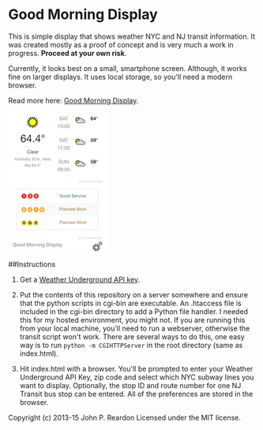 # Good Morning Display

This is simple display that shows weather NYC and NJ transit information. It was created mostly as a proof of concept and is very much a work in progress. **Proceed at your own risk**.

Currently, it looks best on a small, smartphone screen. Although, it works fine on larger displays. It uses local storage, so you'll need a modern browser.

Read more here: [Good Morning Display](http://jpreardon.com/projects/good-morning-display/).

![Good Morning Display Screenshot](img/screenshot.png)

##Instructions

1. Get a [Weather Underground API key](http://www.wunderground.com/weather/api/).

2. Put the contents of this repository on a server somewhere and ensure that the python scripts in cgi-bin are executable. An .htaccess file is included in the cgi-bin directory to add a Python file handler. I needed this for my hosted environment, you might not. If you are running this from your local machine, you'll need to run a webserver, otherwise the transit script won't work. There are several ways to do this, one easy way is to run <code>python -m CGIHTTPServer</code> in the root directory (same as index.html).

3. Hit index.html with a browser. You'll be prompted to enter your Weather Underground API Key, zip code and select which NYC subway lines you want to display. Optionally, the stop ID and route number for one NJ Transit bus stop can be entered. All of the preferences are stored in the browser.

Copyright (c) 2013-15 John P. Reardon Licensed under the MIT license.
